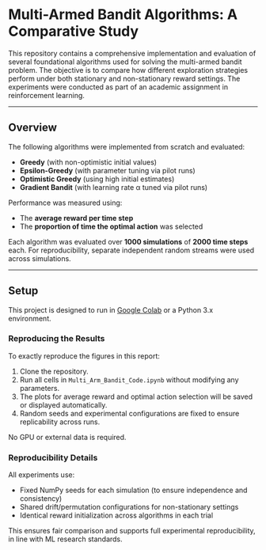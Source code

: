 # Multi-Armed Bandit Algorithms: A Comparative Study
This repository contains a comprehensive implementation and evaluation of several foundational algorithms used for solving the multi-armed bandit problem. The objective is to compare how different exploration strategies perform under both stationary and non-stationary reward settings. The experiments were conducted as part of an academic assignment in reinforcement learning.

---

## Overview

The following algorithms were implemented from scratch and evaluated:

- **Greedy** (with non-optimistic initial values)
- **Epsilon-Greedy** (with parameter tuning via pilot runs)
- **Optimistic Greedy** (using high initial estimates)
- **Gradient Bandit** (with learning rate α tuned via pilot runs)

Performance was measured using:

- The **average reward per time step**
- The **proportion of time the optimal action** was selected

Each algorithm was evaluated over **1000 simulations** of **2000 time steps** each. For reproducibility, separate independent random streams were used across simulations.

---

## Setup

This project is designed to run in [Google Colab](https://colab.research.google.com/) or a Python 3.x environment.


### Reproducing the Results

To exactly reproduce the figures in this report:

1. Clone the repository.
2. Run all cells in `Multi_Arm_Bandit_Code.ipynb` without modifying any parameters.
4. The plots for average reward and optimal action selection will be saved or displayed automatically.
5. Random seeds and experimental configurations are fixed to ensure replicability across runs.

No GPU or external data is required.

### Reproducibility Details

All experiments use:
- Fixed NumPy seeds for each simulation (to ensure independence and consistency)
- Shared drift/permutation configurations for non-stationary settings
- Identical reward initialization across algorithms in each trial

This ensures fair comparison and supports full experimental reproducibility, in line with ML research standards.

